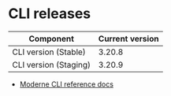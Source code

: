 # CLI releases

| Component             | Current version |
| --------------------- | --------------- |
| CLI version (Stable)  | 3.20.8          |
| CLI version (Staging) | 3.20.9          |

* [Moderne CLI reference docs](../user-documentation/moderne-cli/cli-reference.md)
